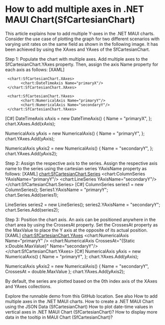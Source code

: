 # How to add multiple axes in .NET MAUI Chart(SfCartesianChart)
This article explains how to add multiple Y-axes in the .NET MAUI charts.
Consider the use case of plotting the graph for two different scenarios with varying unit rates on the same field as shown in the following image. It has been achieved by using the XAxes and YAxes of the SfCartesianChart.
 
Step 1: Populate the chart with multiple axes. Add multiple axes to the SfCartesianChart.YAxes property. Then, assign the axis Name property for each axis as follows:
[XAML]
    
     <chart:SfCartesianChart.XAxes>
           <chart:DateTimeAxis Name="primaryX"/>
     </chart:SfCartesianChart.XAxes>

     <chart:SfCartesianChart.YAxes>
           <chart:NumericalAxis Name="primaryY"/>
           <chart:NumericalAxis Name="secondaryY"/>
     </chart:SfCartesianChart.YAxes>
[C#]
DateTimeAxis xAxis = new DateTimeAxis()
{
     Name = "primaryX",
};
chart.XAxes.Add(xAxis);

NumericalAxis yAxis = new NumericalAxis()
{
     Name = "primaryY",
};
chart.YAxes.Add(yAxis);

NumericalAxis yAxis2 = new NumericalAxis()
{
     Name = "secondaryY",
};
chart.YAxes.Add(yAxis2);

Step 2: Assign the respective axis to the series. Assign the respective axis name to the series using the cartesian series YAxisName property as follows:
[XAML]
    <chart:SfCartesianChart.Series>
           <chart:ColumnSeries  YAxisName="primaryY"/>
           <chart:LineSeries YAxisName="secondaryY"/>
    </chart:SfCartesianChart.Series>
[C#]
ColumnSeries series1 = new ColumnSeries();
Series1.YAxisName = "primaryY";
chart.Series.Add(series1);

LineSeries series2 = new LineSeries();
series2.YAxisName = "secondaryY";
chart.Series.Add(series2);

Step 3: Position the chart axis. An axis can be positioned anywhere in the chart area by using the CrossesAt property. Set the CrossesAt property as the MaxValue to place the Y axis at the opposite of its actual position.
[XAML]
     <chart:SfCartesianChart.YAxes>
           <chart:NumericalAxis Name="primaryY" />
           <chart:NumericalAxis CrossesAt="{Static x:Double.MaxValue}" Name="secondaryY"/>
     </chart:SfCartesianChart.YAxes>
[C#]
NumericalAxis yAxis = new NumericalAxis()
{
     Name = "primaryY",
};
chart.YAxes.Add(yAxis);

NumericalAxis yAxis2 = new NumericalAxis()
{
     Name = "secondaryY",
     CrossesAt = double.MaxValue
};
chart.YAxes.Add(yAxis2);

By default, the series are plotted based on the 0th index axis of the XAxes and YAxes collections.

Explore the runnable demo from this GitHub location.
See also
How to add multiple axes in the .NET MAUI charts.
How to create a .NET MAUI Chart using the JSON Data (SfCartesianChart)
How to plot date-time values in vertical axes in .NET MAUI Chart (SfCartesianChart)?
How to display more data in the tooltip in MAUI Chart (SfCartesianChart)?

